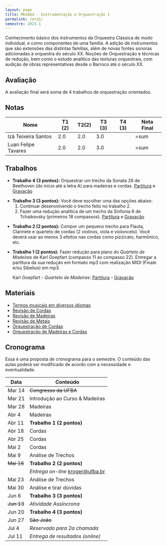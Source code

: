 ```yaml
---
layout: page
title: MUSA84 - Instrumentação e Orquestração I
permalink: /orq1/
semestre: 2023.1
---
```


Conhecimento básico dos instrumentos da Orquestra Clássica de modo individual, e
como componentes de uma família. A adição de instrumentos que são extensões das
distintas famílias, além de novas fontes sonoras adicionadas à orquestra do
século XX. Noções de Orquestração e técnicas de redução, bem como o estudo
analítico das texturas orquestrais, com audição de obras representativas desde o
Barroco até o século XX.

## Avaliação

A avaliação final será soma de 4 trabalhos de orquestração orientados.

## Notas

| Nome                | T1 (2) | T2(2) | T3 (3) | T4 (3) | Nota Final |
|---------------------|--------|-------|--------|--------|------------|
| Izã Teixeira Santos | 2.0    | 2.0   | 3.0    |        | =sum       |
| Luan Felipe Tavares | 2.0    | 2.0   | 3.0    |        | =sum       |


## Trabalhos

- **Trabalho 4 (3 pontos):** Orquestrar um trecho da Sonata 26 de Beethoven (do
  início até a letra A) para madeiras e cordas. [Partitura][10] e [Gravação][11]

[10]: https://www.icloud.com/iclouddrive/0a53N86WCOB43WWlEhF5VPT-w#Beethoven_-_Sonata_26
[11]: https://www.icloud.com/iclouddrive/02e0tufXVKWPinuITet-x9uGw#Beethoven_-_Sonata_26

- **Trabalho 3 (3 pontos):** Você deve escolher uma das opções abaixo:
  1. Continuar desenvolvendo o trecho feito no trabalho 2.
  2. Fazer uma redução analítica de um trecho da Sinfonia 6 de Tchaikovsky
    (primeiros 18 compassos). [Partitura][12] e [Gravação][13]

[12]: https://www.icloud.com/iclouddrive/031C1CITuaHNoXCyEsNeC9-eQ#Tchaikovsky_Sinfonia_6_-_Trecho
[13]: https://www.icloud.com/iclouddrive/066-CAZiBNKIorP-JTlOybbYg#Tchaikovsky_Symphony_6_-_Movement_4

- **Trabalho 2 (2 pontos):** Compor um pequeno trecho para Flauta, Clarinete e
  quarteto de cordas (2 violinos, viola e violoncelo). Você deverá usar ao menos
  3 efeitos nas cordas como pizzicato, harmônico, etc.

- **Trabalho 1 (2 pontos):** Fazer redução para piano do _Quarteto de Madeiras_
  de Karl Goepfart (compasso 11 ao compasso 22). Entregar a partitura da sua
  redução em formato mp3 com realização MIDI (Finale e/ou Sibelius) em mp3.

  Karl Goepfart - _Quarteto de Madeiras_: [Partitura][2] - [Gravação][1]

[1]: https://www.icloud.com/iclouddrive/050S2XGoeYbUSPsq-TkRruS3Q#Karl_Goepfart_-_Quarteto_de_Madeiras
[2]: https://www.icloud.com/iclouddrive/01cDT5178noZp4ZAZs3priIJQ#Karl_Goepfart_-_Quarteto_de_Madeiras

## Materiais

- [Termos musicais em diversos idiomas](https://web.library.yale.edu/cataloging/music/instname)
- [Revisão de Cordas](https://orq3.netlify.app/docs/cordas-revisao/)
- [Revisão de Madeiras](https://orq3.netlify.app/docs/madeiras-revisao/)
- [Revisão de Metais](https://orq3.netlify.app/docs/metais-revisao/)
- [Orquestração de Cordas](https://orq3.netlify.app/docs/cordas-orquestracao/)
- [Orquestração de Madeiras e Cordas](https://orq3.netlify.app/docs/madeiras-orquestracao/)

## Cronograma

Essa é uma proposta de cronograma para o semestre. O conteúdo das aulas poderá
ser modificado de acordo com a necessidade e eventualidade.

| Data              | Conteúdo                         |
|-------------------|----------------------------------|
| Mar 14            | <del>Congresso da UFBA</del>     |
| Mar 21            | Introdução ao Curso & Madeiras   |
| Mar 28            | Madeiras                         |
| Abr 4             | Madeiras                         |
| Abr 11            | **Trabalho 1 (2 pontos)**        |
| Abr 18            | Cordas                           |
| Abr 25            | Cordas                           |
| Mai 2             | Cordas                           |
| Mai 9             | Análise de Trechos               |
| <del>Mai 16</del> | **Trabalho 2 (2 pontos)**        |
|                   | _Entrega on-line_ kroger@ufba.br |
| Mai 23            | Análise de Trechos               |
| Mai 30            | Análise e tirar dúvidas          |
| Jun 6             | **Trabalho 3 (3 pontos)**        |
| <del>Jun 13</del> | _Atividade Assíncrona_           |
| Jun 20            | **Trabalho 4 (3 pontos)**        |
| Jun 27            | <del>São João</del>              |
| Jul 4             | _Reservado para 2a chamada_      |
| Jul 11            | _Entrega de resultados (online)_ |
